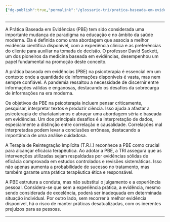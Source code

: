 ```yaml
---
{"dg-publish":true,"permalink":"/glossario-tri/pratica-baseada-em-evidencias-pbe/"}
---
```


---

A Prática Baseada em Evidências (PBE) tem sido considerada uma importante mudança de paradigma na educação e no âmbito da saúde moderna. Ela é definida como uma abordagem que associa a melhor evidência científica disponível, com a experiência clínica e as preferências do cliente para auxiliar na tomada de decisão. O professor David Sackett, um dos pioneiros da medicina baseada em evidências, desempenhou um papel fundamental na promoção deste conceito. 

A prática baseada em evidências (PBE) na psicoterapia é essencial em um contexto onde a quantidade de informações disponíveis é vasta, mas nem sempre confiável. A pandemia ressaltou a necessidade de discernir entre informações válidas e enganosas, destacando os desafios da sobrecarga de informações na era moderna.

Os objetivos da PBE na psicoterapia incluem pensar criticamente, pesquisar, interpretar textos e produzir ciência. Isso ajuda a afastar a psicoterapia de charlatanismos e abraçar uma abordagem séria e baseada em evidências. Um dos principais desafios é a interpretação de dados, especialmente a distinção entre correlação e causalidade. Correlações mal interpretadas podem levar a conclusões errôneas, destacando a importância de uma análise cuidadosa.

A  Terapia de Reintegração Implícita (T.R.I.) reconhece a PBE como crucial para alcançar eficácia terapêutica. Ao adotar a PBE, a TRI assegura que as intervenções utilizadas sejam respaldadas por evidências sólidas de eficácia comprovada em estudos controlados e revisões sistemáticas. Isso não apenas aumenta a probabilidade de sucesso no tratamento, mas também garante uma prática terapêutica ética e responsável.

A PBE estrutura a conduta, mas não substitui o julgamento e a experiência pessoal. Considera-se que sem a experiência prática, a evidência, mesmo sendo considerada de excelência, poderá ser inadequada em determinada situação individual. Por outro lado, sem recorrer à melhor evidência disponível, há o risco de manter práticas desatualizadas, com os inerentes prejuízos para as pessoas. 



----



